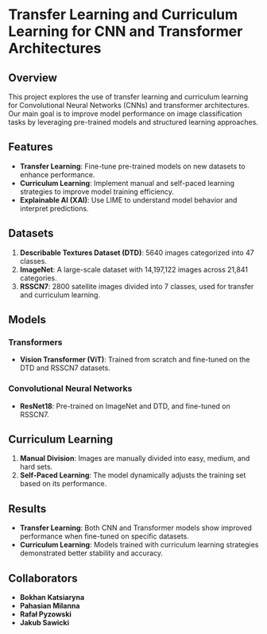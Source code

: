 # Transfer Learning and Curriculum Learning for CNN and Transformer Architectures

## Overview
This project explores the use of transfer learning and curriculum learning for Convolutional Neural Networks (CNNs) and transformer architectures. Our main goal is to improve model performance on image classification tasks by leveraging pre-trained models and structured learning approaches.

## Features
- **Transfer Learning**: Fine-tune pre-trained models on new datasets to enhance performance.
- **Curriculum Learning**: Implement manual and self-paced learning strategies to improve model training efficiency.
- **Explainable AI (XAI)**: Use LIME to understand model behavior and interpret predictions.

## Datasets
1. **Describable Textures Dataset (DTD)**: 5640 images categorized into 47 classes.
2. **ImageNet**: A large-scale dataset with 14,197,122 images across 21,841 categories.
3. **RSSCN7**: 2800 satellite images divided into 7 classes, used for transfer and curriculum learning.

## Models
### Transformers
- **Vision Transformer (ViT)**: Trained from scratch and fine-tuned on the DTD and RSSCN7 datasets.

### Convolutional Neural Networks
- **ResNet18**: Pre-trained on ImageNet and DTD, and fine-tuned on RSSCN7.

## Curriculum Learning
1. **Manual Division**: Images are manually divided into easy, medium, and hard sets.
2. **Self-Paced Learning**: The model dynamically adjusts the training set based on its performance.

## Results
- **Transfer Learning**: Both CNN and Transformer models show improved performance when fine-tuned on specific datasets.
- **Curriculum Learning**: Models trained with curriculum learning strategies demonstrated better stability and accuracy.

## Collaborators
- **Bokhan Katsiaryna**
- **Pahasian Milanna**
- **Rafał Pyzowski**
-  **Jakub Sawicki**
